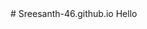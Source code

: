 <html>
    <head>
        # Sreesanth-46.github.io
    </head>
    <body>
        Hello
    </body>
</html>
